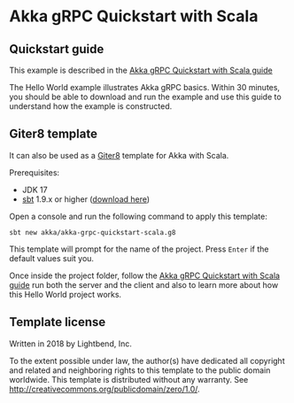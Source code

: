 # Akka gRPC Quickstart with Scala

## Quickstart guide

This example is described in the [Akka gRPC Quickstart with Scala guide](https://developer.lightbend.com/guides/akka-grpc-quickstart-scala/)

The Hello World example illustrates Akka gRPC basics. Within 30 minutes, you should be able to download and run the example and use this guide to understand how the example is constructed.

## Giter8 template

It can also be used as a [Giter8][g8] template for Akka with Scala.

Prerequisites:
- JDK 17
- [sbt][sbt] 1.9.x or higher ([download here][sbt_download])

Open a console and run the following command to apply this template:
 ```
sbt new akka/akka-grpc-quickstart-scala.g8
 ```

This template will prompt for the name of the project. Press `Enter` if the default values suit you.

Once inside the project folder, follow the [Akka gRPC Quickstart with Scala guide](https://developer.lightbend.com/guides/akka-grpc-quickstart-scala/) run both the server and the client and also to learn more about how this Hello World project works.

## Template license

Written in 2018 by Lightbend, Inc.

To the extent possible under law, the author(s) have dedicated all copyright and related
and neighboring rights to this template to the public domain worldwide.
This template is distributed without any warranty. See <http://creativecommons.org/publicdomain/zero/1.0/>.

[g8]: http://www.foundweekends.org/giter8/
[sbt]: http://www.scala-sbt.org/
[sbt_download]: http://www.scala-sbt.org/download.html
